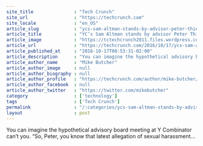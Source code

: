 ```yaml
---
site_title               : "Tech Crunch"
site_url                 : "https://techcrunch.com"
site_locale              : "en_US"
article_slug             : "ycs-sam-altman-stands-by-advisor-peter-thiel-after-his-bankrolling-of-donald-trump"
article_title            : "YC’s Sam Altman stands by advisor Peter Thiel after his bankrolling of Donald Trump"
article_image            : "https://tctechcrunch2011.files.wordpress.com/2016/10/gettyimages-545539500.jpg?w=764&h=400&crop=1"
article_url              : "https://techcrunch.com/2016/10/17/ycs-sam-altman-stands-by-advisor-peter-thiel-for-bankrolling-donald-trump/"
article_published_at     : "2016-10-17T08:53:31-02:00"
article_description      : "You can imagine the hypothetical advisory board meeting at Y Combinator can’t you. “So, Peter, you know that latest allegation of sexual harassment..."
article_author_name      : "Mike Butcher"
article_author_image     : null
article_author_biography : null
article_author_profile   : "https://techcrunch.com/author/mike-butcher/"
article_author_facebook  : null
article_author_twitter   : "https://twitter.com/mikebutcher"
category                 : ['technology']
tags                     : ['Tech Crunch']
permalink                : "/:categories/ycs-sam-altman-stands-by-advisor-peter-thiel-after-his-bankrolling-of-donald-trump/"
layout                   : post
---
```


You can imagine the hypothetical advisory board meeting at Y Combinator can’t you. “So, Peter, you know that latest allegation of sexual harassment...
